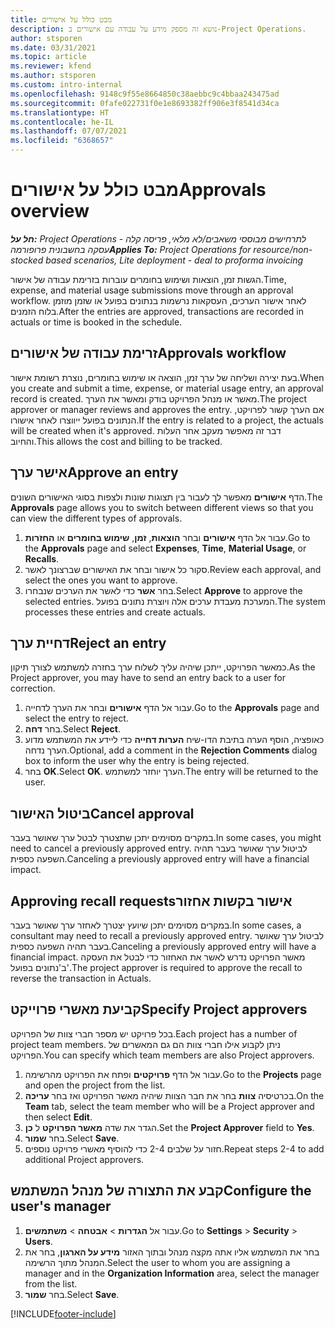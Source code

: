 ```yaml
---
title: מבט כולל על אישורים
description: נושא זה מספק מידע על עבודה עם אישורים ב-Project Operations.
author: stsporen
ms.date: 03/31/2021
ms.topic: article
ms.reviewer: kfend
ms.author: stsporen
ms.custom: intro-internal
ms.openlocfilehash: 9148c9f55e8664850c38aebbc9c4bbaa243475ad
ms.sourcegitcommit: 0fafe022731f0e1e8693382ff906e3f8541d34ca
ms.translationtype: HT
ms.contentlocale: he-IL
ms.lasthandoff: 07/07/2021
ms.locfileid: "6368657"
---
```

# <a name="approvals-overview"></a><span data-ttu-id="d188c-103">מבט כולל על אישורים</span><span class="sxs-lookup"><span data-stu-id="d188c-103">Approvals overview</span></span>

<span data-ttu-id="d188c-104">_**חל על:** Project Operations לתרחישים מבוססי משאבים/לא מלאי, פריסה קלה - עסקה בחשבונית פרופורמה_</span><span class="sxs-lookup"><span data-stu-id="d188c-104">_**Applies To:** Project Operations for resource/non-stocked based scenarios, Lite deployment - deal to proforma invoicing_</span></span>

<span data-ttu-id="d188c-105">הגשות זמן, הוצאות ושימוש בחומרים עוברות בזרימת עבודה של אישור.</span><span class="sxs-lookup"><span data-stu-id="d188c-105">Time, expense, and material usage submissions move through an approval workflow.</span></span> <span data-ttu-id="d188c-106">לאחר אישור הערכים, העסקאות נרשמות בנתונים בפועל או שזמן מוזמן בלוח הזמנים.</span><span class="sxs-lookup"><span data-stu-id="d188c-106">After the entries are approved, transactions are recorded in actuals or time is booked in the schedule.</span></span>

## <a name="approvals-workflow"></a><span data-ttu-id="d188c-107">זרימת עבודה של אישורים</span><span class="sxs-lookup"><span data-stu-id="d188c-107">Approvals workflow</span></span>
<span data-ttu-id="d188c-108">בעת יצירה ושליחה של ערך זמן, הוצאה או שימוש בחומרים, נוצרת רשומת אישור.</span><span class="sxs-lookup"><span data-stu-id="d188c-108">When you create and submit a time, expense, or material usage entry, an approval record is created.</span></span> <span data-ttu-id="d188c-109">מאשר או מנהל הפרויקט בודק ומאשר את הערך.</span><span class="sxs-lookup"><span data-stu-id="d188c-109">The project approver or manager reviews and approves the entry.</span></span> <span data-ttu-id="d188c-110">אם הערך קשור לפרויקט, הנתונים בפועל ייווצרו לאחר אישורו.</span><span class="sxs-lookup"><span data-stu-id="d188c-110">If the entry is related to a project, the actuals will be created when it's approved.</span></span> <span data-ttu-id="d188c-111">דבר זה מאפשר מעקב אחר העלות והחיוב.</span><span class="sxs-lookup"><span data-stu-id="d188c-111">This allows the cost and billing to be tracked.</span></span>

## <a name="approve-an-entry"></a><span data-ttu-id="d188c-112">אישר ערך</span><span class="sxs-lookup"><span data-stu-id="d188c-112">Approve an entry</span></span>
<span data-ttu-id="d188c-113">הדף **אישורים** מאפשר לך לעבור בין תצוגות שונות ולצפות בסוגי האישורים השונים.</span><span class="sxs-lookup"><span data-stu-id="d188c-113">The **Approvals** page allows you to switch between different views so that you can view the different types of approvals.</span></span>
  
1. <span data-ttu-id="d188c-114">עבור אל הדף **אישורים** ובחר **הוצאות**, **זמן**, **שימוש בחומרים** או **החזרות**.</span><span class="sxs-lookup"><span data-stu-id="d188c-114">Go to the **Approvals** page and select **Expenses**, **Time**, **Material Usage**, or **Recalls**.</span></span>
2. <span data-ttu-id="d188c-115">סקור כל אישור ובחר את האישורים שברצונך לאשר.</span><span class="sxs-lookup"><span data-stu-id="d188c-115">Review each approval, and select the ones you want to approve.</span></span>
3. <span data-ttu-id="d188c-116">בחר **אשר** כדי לאשר את הערכים שנבחרו.</span><span class="sxs-lookup"><span data-stu-id="d188c-116">Select **Approve** to approve the selected entries.</span></span>
<span data-ttu-id="d188c-117">המערכת מעבדת ערכים אלה ויוצרת נתונים בפועל.</span><span class="sxs-lookup"><span data-stu-id="d188c-117">The system processes these entries and create actuals.</span></span>

## <a name="reject-an-entry"></a><span data-ttu-id="d188c-118">דחיית ערך</span><span class="sxs-lookup"><span data-stu-id="d188c-118">Reject an entry</span></span>
<span data-ttu-id="d188c-119">כמאשר הפרויקט, ייתכן שיהיה עליך לשלוח ערך בחזרה למשתמש לצורך תיקון.</span><span class="sxs-lookup"><span data-stu-id="d188c-119">As the Project approver, you may have to send an entry back to a user for correction.</span></span>
  
1. <span data-ttu-id="d188c-120">עבור אל הדף **אישורים** ובחר את הערך לדחייה.</span><span class="sxs-lookup"><span data-stu-id="d188c-120">Go to the **Approvals** page and select the entry to reject.</span></span> 
2. <span data-ttu-id="d188c-121">בחר **דחה**.</span><span class="sxs-lookup"><span data-stu-id="d188c-121">Select **Reject**.</span></span>
3. <span data-ttu-id="d188c-122">כאופציה, הוסף הערה בתיבת הדו-שיח **הערות דחייה** כדי ליידע את המשתמש מדוע הערך נדחה.</span><span class="sxs-lookup"><span data-stu-id="d188c-122">Optional, add a comment in the **Rejection Comments** dialog box to inform the user why the entry is being rejected.</span></span>
4. <span data-ttu-id="d188c-123">בחר **OK**.</span><span class="sxs-lookup"><span data-stu-id="d188c-123">Select **OK**.</span></span> <span data-ttu-id="d188c-124">הערך יוחזר למשתמש.</span><span class="sxs-lookup"><span data-stu-id="d188c-124">The entry will be returned to the user.</span></span>
  
## <a name="cancel-approval"></a><span data-ttu-id="d188c-125">ביטול האישור</span><span class="sxs-lookup"><span data-stu-id="d188c-125">Cancel approval</span></span>
<span data-ttu-id="d188c-126">במקרים מסוימים יתכן שתצטרך לבטל ערך שאושר בעבר.</span><span class="sxs-lookup"><span data-stu-id="d188c-126">In some cases, you might need to cancel a previously approved entry.</span></span> <span data-ttu-id="d188c-127">לביטול ערך שאושר בעבר תהיה השפעה כספית.</span><span class="sxs-lookup"><span data-stu-id="d188c-127">Canceling a previously approved entry will have a financial impact.</span></span> 

## <a name="approving-recall-requests"></a><span data-ttu-id="d188c-128">אישור ‏‫בקשות אחזור</span><span class="sxs-lookup"><span data-stu-id="d188c-128">Approving recall requests</span></span>
<span data-ttu-id="d188c-129">במקרים מסוימים יתכן שיועץ יצטרך לאחזר ערך שאושר בעבר.</span><span class="sxs-lookup"><span data-stu-id="d188c-129">In some cases, a consultant may need to recall a previously approved entry.</span></span> <span data-ttu-id="d188c-130">לביטול ערך שאושר בעבר תהיה השפעה כספית.</span><span class="sxs-lookup"><span data-stu-id="d188c-130">Canceling a previously approved entry will have a financial impact.</span></span> <span data-ttu-id="d188c-131">מאשר הפרויקט נדרש לאשר את האחזור כדי לבטל את העסקה ב'נתונים בפועל'.</span><span class="sxs-lookup"><span data-stu-id="d188c-131">The project approver is required to approve the recall to reverse the transaction in Actuals.</span></span>

## <a name="specify-project-approvers"></a><span data-ttu-id="d188c-132">קביעת מאשרי פרוייקט</span><span class="sxs-lookup"><span data-stu-id="d188c-132">Specify Project approvers</span></span>
<span data-ttu-id="d188c-133">בכל פרויקט יש מספר חברי צוות של הפרויקט.</span><span class="sxs-lookup"><span data-stu-id="d188c-133">Each project has a number of project team members.</span></span> <span data-ttu-id="d188c-134">ניתן לקבוע אילו חברי צוות הם גם המאשרים של הפרויקט.</span><span class="sxs-lookup"><span data-stu-id="d188c-134">You can specify which team members are also Project approvers.</span></span>

1. <span data-ttu-id="d188c-135">עבור אל הדף **פרויקטים** ופתח את הפרויקט מהרשימה.</span><span class="sxs-lookup"><span data-stu-id="d188c-135">Go to the **Projects** page and open the project from the list.</span></span>
2. <span data-ttu-id="d188c-136">בכרטיסיה **צוות** בחר את חבר הצוות שיהיה מאשר הפרויקט ואז בחר **עריכה**.</span><span class="sxs-lookup"><span data-stu-id="d188c-136">On the **Team** tab, select the team member who will be a Project approver and then select **Edit**.</span></span>
3. <span data-ttu-id="d188c-137">הגדר את שדה **מאשר הפרויקט** ל **כן**.</span><span class="sxs-lookup"><span data-stu-id="d188c-137">Set the **Project Approver** field to **Yes**.</span></span>
4. <span data-ttu-id="d188c-138">בחר **שמור**.</span><span class="sxs-lookup"><span data-stu-id="d188c-138">Select **Save**.</span></span>
5. <span data-ttu-id="d188c-139">חזור על שלבים 2-4‏ כדי להוסיף מאשרי פרויקט נוספים.</span><span class="sxs-lookup"><span data-stu-id="d188c-139">Repeat steps 2-4 to add additional Project approvers.</span></span>

## <a name="configure-the-users-manager"></a><span data-ttu-id="d188c-140">קבע את התצורה של מנהל המשתמש</span><span class="sxs-lookup"><span data-stu-id="d188c-140">Configure the user's manager</span></span>

1. <span data-ttu-id="d188c-141">עבור אל **הגדרות** > **אבטחה** > **משתמשים**.</span><span class="sxs-lookup"><span data-stu-id="d188c-141">Go to **Settings** > **Security** > **Users**.</span></span>
2. <span data-ttu-id="d188c-142">בחר את המשתמש אליו אתה מקצה מנהל ובתוך האזור **מידע על הארגון**, בחר את המנהל מתוך הרשימה.</span><span class="sxs-lookup"><span data-stu-id="d188c-142">Select the user to whom you are assigning a manager and in the **Organization Information** area, select the manager from the list.</span></span> 
3. <span data-ttu-id="d188c-143">בחר **שמור**.</span><span class="sxs-lookup"><span data-stu-id="d188c-143">Select **Save**.</span></span>




[!INCLUDE[footer-include](../includes/footer-banner.md)]
